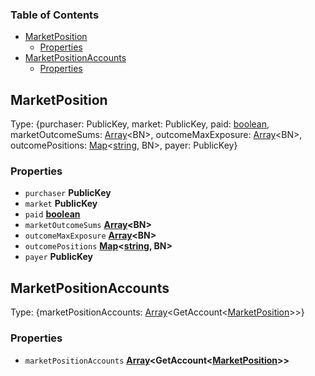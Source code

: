 <!-- Generated by documentation.js. Update this documentation by updating the source code. -->

### Table of Contents

*   [MarketPosition][1]
    *   [Properties][2]
*   [MarketPositionAccounts][3]
    *   [Properties][4]

## MarketPosition

Type: {purchaser: PublicKey, market: PublicKey, paid: [boolean][5], marketOutcomeSums: [Array][6]\<BN>, outcomeMaxExposure: [Array][6]\<BN>, outcomePositions: [Map][7]<[string][8], BN>, payer: PublicKey}

### Properties

*   `purchaser` **PublicKey**&#x20;
*   `market` **PublicKey**&#x20;
*   `paid` **[boolean][5]**&#x20;
*   `marketOutcomeSums` **[Array][6]\<BN>**&#x20;
*   `outcomeMaxExposure` **[Array][6]\<BN>**&#x20;
*   `outcomePositions` **[Map][7]<[string][8], BN>**&#x20;
*   `payer` **PublicKey**&#x20;

## MarketPositionAccounts

Type: {marketPositionAccounts: [Array][6]\<GetAccount<[MarketPosition][1]>>}

### Properties

*   `marketPositionAccounts` **[Array][6]\<GetAccount<[MarketPosition][1]>>**&#x20;

[1]: #marketposition

[2]: #properties

[3]: #marketpositionaccounts

[4]: #properties-1

[5]: https://developer.mozilla.org/docs/Web/JavaScript/Reference/Global_Objects/Boolean

[6]: https://developer.mozilla.org/docs/Web/JavaScript/Reference/Global_Objects/Array

[7]: https://developer.mozilla.org/docs/Web/JavaScript/Reference/Global_Objects/Map

[8]: https://developer.mozilla.org/docs/Web/JavaScript/Reference/Global_Objects/String
